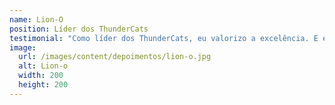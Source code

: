 ```yaml
---
name: Lion-O
position: Líder dos ThunderCats
testimonial: "Como líder dos ThunderCats, eu valorizo a excelência. E é exatamente isso que a Palma Produções oferece. Eles são verdadeiros profissionais."
image:
  url: /images/content/depoimentos/lion-o.jpg
  alt: Lion-o
  width: 200
  height: 200
---
```

